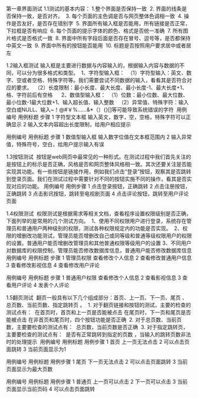 第一章界面测试
1.1测试的基本内容：
1.整个界面是否保持一致 
2. 界面的线条是否保持一致，是否对齐。 
3. 每个页面的主色调是否与网页整体色调相一致 
4. 操作是否友好，是否存在错别字 
5. 界面所有输入框是否能用，所有链接是否正常，下拉框是否有响应 
6. 每个页面的提示字体的颜色、格式是否统一准确 
7. 所有图片格式是否格式一致 
8. 界面中所有字段后面是否存在冒号、逗号等，是否都保持中英文一致 
9. 界面中所有的按钮能否能用 
10. 标题是否按照用户要求居中或者居左

1.2输入框测试
输入框是主要进行数据与内容输入的，根据输入内容与数据的不同，可以分为很多格式和类型。 
1、字符型输入框： 
（1）字符型输入：英文、数字、空或者空格、特殊字符等。我们需要尝试不同数据的输入，看看其是否符合对应的要求。 
（2）长度限制：最小长度、最大长度、最小长度-1、最大长度+1、 
格、字符前后有空格     
2、数值型输入框： 
（1）位数：最小位数、最大位数、最小位数-1最大位数+1、输入超长值、输入整数  
（2）异常值、特殊字符：输入空白或NULL、输入~！@#￥%……&*（）{}[]等可能导致系统错误的字符 
用例编号	用例标题	步骤
1	字符型文本框	输入英文，数字，空，空格，特殊字符可以正确显示
2		输入文本内容超出长度限制，给用户相应提示

用例编号	用例标题	步骤
1	数值型输入框	输入数字位值在文本框范围内
2		输入异常值，特殊符号，空白，给用户提示输入有误



1.3按钮测试 
按钮是web网页中最常见的一种形式。在测试过程中我们首先关注的是按钮上的标示是否正确，风格是否和网页整体风格相一致。其次还要关注是否能实现其功能。有一些按钮是链接作用，例如我们点击“登录”按钮，观察其是否跳转到登录页面。我们在测试过程中需要针对不同的按钮实施不同的操作，看其是否实现对应的功能。
用例编号	用例步骤
1	点击登录按钮，正确跳转
2	点击注册按钮，正确跳转
3	点击影讯按钮，跳转至电视剧页面
4	点击评论按钮，跳转至用户评论页面


1.4权限测试 
权限测试是根据需求等相关文档，查看程序设置权限级别是否正确，下面列举的是常用的几个测试方向。 
1、使用不同权限用户进行登录，系统存在管理员和普通用户两种级别的权限，测试各种权限规定内的功能是否实现。 
2、权限的增删改功能测试，管理员能否增删改自己或同等级和普通等级权限用户的权限的设置。普通用户能否增删改管理员和其他普通权限等级用户的设置
3、不同用户对数据库的权限控制，管理员能否修改数据库信息，普通用户能否修改数据库信息
用例编号	用例标题	步骤
1	管理员权限	查看修改个人信息
2		查看修改普通用户信息
3		查看修改影视信息
4		查看修改用户评论

用例编号	用例标题	步骤
1	普通用户权限	查看修改个人信息
2		查看影视信息
3		查看用户评论
4		发表个人评论

1.5翻页测试 
翻页一般具有以下几个组成部分：首页、上一页、下一页、尾页 、总页数、当前页数、指定跳转页 。 
1. 对于翻页链接和按钮的测试，主要的检查的测试点有： 
在首页时，首页和上一页是否能被点击 在尾页时，下一页和尾页是否能被点击 在非首页和尾页时，四个按钮功能是否正确 
2. 对于总页数、当前页数，主要要检查的测试点有： 
总页数，当前页数是否正确 
3. 对于指定跳转页，主要要检查的测试点有： 
是否有正常跳转到指定的页数 ，当输入的跳转页数非法时的处理提示 
用例编号	用例标题	用例步骤
1	首页	上一页无法点击
2		可以点击页面跳转
3		当前页面显示为1

用例编号	用例标题	用例步骤
1	尾页	下一页无法点击
2		可以点击页面跳转
3		当前页面显示为最大页数

用例编号	用例标题	用例步骤
1	普通页	上一页可以点击
2		下一页可以点击
3		当前页面显示当前页码
4		可以点击页面跳转



